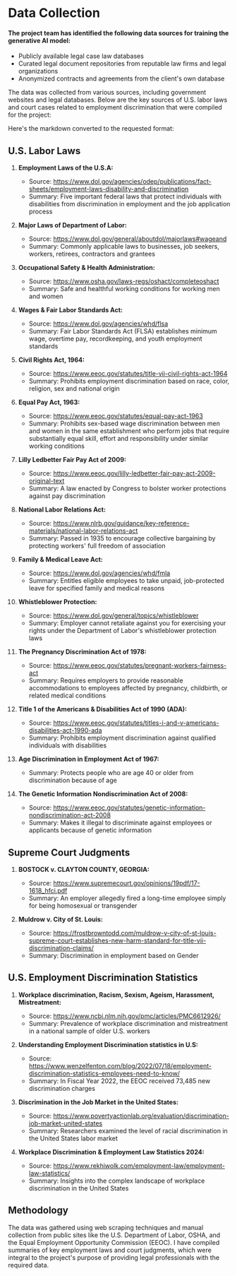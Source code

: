 
# Data Collection

#### The project team has identified the following data sources for training the generative AI model:
- Publicly available legal case law databases
- Curated legal document repositories from reputable law firms and legal organizations
- Anonymized contracts and agreements from the client's own database

The data was collected from various sources, including government websites and legal databases. Below are the key sources of U.S. labor laws and court cases related to employment discrimination that were compiled for the project:

Here's the markdown converted to the requested format:

## U.S. Labor Laws

1. **Employment Laws of the U.S.A:**
   * Source: https://www.dol.gov/agencies/odep/publications/fact-sheets/employment-laws-disability-and-discrimination
   * Summary: Five important federal laws that protect individuals with disabilities from discrimination in employment and the job application process

2. **Major Laws of Department of Labor:**
   * Source: https://www.dol.gov/general/aboutdol/majorlaws#wageand
   * Summary: Commonly applicable laws to businesses, job seekers, workers, retirees, contractors and grantees

3. **Occupational Safety & Health Administration:**
   * Source: https://www.osha.gov/laws-regs/oshact/completeoshact
   * Summary: Safe and healthful working conditions for working men and women

4. **Wages & Fair Labor Standards Act:**
   * Source: https://www.dol.gov/agencies/whd/flsa
   * Summary: Fair Labor Standards Act (FLSA) establishes minimum wage, overtime pay, recordkeeping, and youth employment standards

5. **Civil Rights Act, 1964:**
   * Source: https://www.eeoc.gov/statutes/title-vii-civil-rights-act-1964
   * Summary: Prohibits employment discrimination based on race, color, religion, sex and national origin

6. **Equal Pay Act, 1963:**
   * Source: https://www.eeoc.gov/statutes/equal-pay-act-1963
   * Summary: Prohibits sex-based wage discrimination between men and women in the same establishment who perform jobs that require substantially equal skill, effort and responsibility under similar working conditions

7. **Lilly Ledbetter Fair Pay Act of 2009:**
   * Source: https://www.eeoc.gov/lilly-ledbetter-fair-pay-act-2009-original-text
   * Summary: A law enacted by Congress to bolster worker protections against pay discrimination

8. **National Labor Relations Act:**
   * Source: https://www.nlrb.gov/guidance/key-reference-materials/national-labor-relations-act
   * Summary: Passed in 1935 to encourage collective bargaining by protecting workers' full freedom of association

9. **Family & Medical Leave Act:**
   * Source: https://www.dol.gov/agencies/whd/fmla
   * Summary: Entitles eligible employees to take unpaid, job-protected leave for specified family and medical reasons

10. **Whistleblower Protection:**
    * Source: https://www.dol.gov/general/topics/whistleblower
    * Summary: Employer cannot retaliate against you for exercising your rights under the Department of Labor's whistleblower protection laws

11. **The Pregnancy Discrimination Act of 1978:**
    * Source: https://www.eeoc.gov/statutes/pregnant-workers-fairness-act
    * Summary: Requires employers to provide reasonable accommodations to employees affected by pregnancy, childbirth, or related medical conditions

12. **Title 1 of the Americans & Disabilities Act of 1990 (ADA):**
    * Source: https://www.eeoc.gov/statutes/titles-i-and-v-americans-disabilities-act-1990-ada
    * Summary: Prohibits employment discrimination against qualified individuals with disabilities

13. **Age Discrimination in Employment Act of 1967:**
    * Summary: Protects people who are age 40 or older from discrimination because of age

14. **The Genetic Information Nondiscrimination Act of 2008:**
    * Source: https://www.eeoc.gov/statutes/genetic-information-nondiscrimination-act-2008
    * Summary: Makes it illegal to discriminate against employees or applicants because of genetic information

## Supreme Court Judgments

1. **BOSTOCK v. CLAYTON COUNTY, GEORGIA:**
   * Source: https://www.supremecourt.gov/opinions/19pdf/17-1618_hfci.pdf
   * Summary: An employer allegedly fired a long-time employee simply for being homosexual or transgender

2. **Muldrow v. City of St. Louis:**
   * Source: https://frostbrowntodd.com/muldrow-v-city-of-st-louis-supreme-court-establishes-new-harm-standard-for-title-vii-discrimination-claims/
   * Summary: Discrimination in employment based on Gender

## U.S. Employment Discrimination Statistics

1. **Workplace discrimination, Racism, Sexism, Ageism, Harassment, Mistreatment:**
   * Source: https://www.ncbi.nlm.nih.gov/pmc/articles/PMC6612926/
   * Summary: Prevalence of workplace discrimination and mistreatment in a national sample of older U.S. workers

2. **Understanding Employment Discrimination statistics in U.S:**
   * Source: https://www.wenzelfenton.com/blog/2022/07/18/employment-discrimination-statistics-employees-need-to-know/
   * Summary: In Fiscal Year 2022, the EEOC received 73,485 new discrimination charges

3. **Discrimination in the Job Market in the United States:**
   * Source: https://www.povertyactionlab.org/evaluation/discrimination-job-market-united-states
   * Summary: Researchers examined the level of racial discrimination in the United States labor market

4. **Workplace Discrimination & Employment Law Statistics 2024:**
   * Source: https://www.rekhiwolk.com/employment-law/employment-law-statistics/
   * Summary: Insights into the complex landscape of workplace discrimination in the United States
## Methodology

The data was gathered using web scraping techniques and manual collection from public sites like the U.S. Department of Labor, OSHA, and the Equal Employment Opportunity Commission (EEOC). I have compiled summaries of key employment laws and court judgments, which were integral to the project's purpose of providing legal professionals with the required data.
